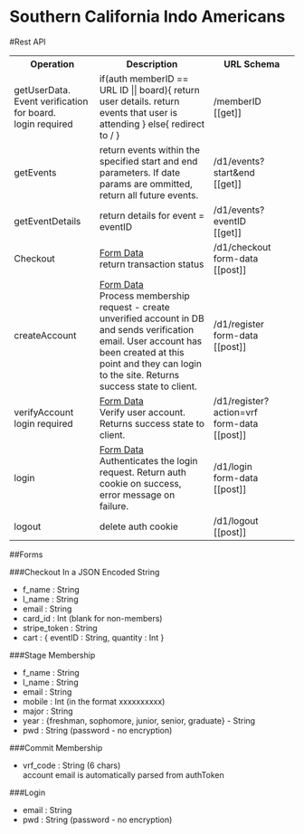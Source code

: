 Southern California Indo Americans
====

#Rest API

<table>
  <tr>
    <th width="30%">Operation</th>
    <th width="40%">Description</th>
    <th width="30%">URL Schema</th>
  </tr>
  <tr>
    <td>
      getUserData.<br/>
      Event verification for board. <br/>
      login required
    </td>
    <td>
      if(auth memberID == URL ID || board){
        return user details.
        return events that user is attending
      }
      else{
        redirect to /
      }
    </td>
    <td>
      /memberID <br/>
      [[get]]
    </td>
  </tr>
  <tr>
    <td>
      getEvents
    </td>
    <td>
      return events within the specified start and end parameters. If date params are ommitted, return all future events.
    </td>
    <td>
      /d1/events?start&end<br/>
      [[get]]
    </td>
  </tr>
  <tr>
    <td>
      getEventDetails
    </td>
    <td>
      return details for event = eventID
    </td>
    <td>
      /d1/events?eventID<br/>
      [[get]]
    </td>
  </tr>
  <tr>
    <td>
      Checkout
    </td>
    <td>
      <a href="#checkout">Form Data</a><br/>
      return transaction status
    </td>
    <td>
      /d1/checkout<br/>
      form-data [[post]]
    </td>
  </tr>
  <tr>
    <td>
      createAccount
    </td>
    <td>
      <a href="#stage-membership">Form Data</a><br/>
      Process membership request - create unverified account in DB and sends verification email.
      User account has been created at this point and they can login to the site.
      Returns success state to client.
    </td>
    <td>
      /d1/register <br/>
      form-data [[post]]
    </td>
  </tr>
  <tr>
    <td>
      verifyAccount <br/>
      login required
    </td>
    <td>
      <a href="#commit-membership">Form Data</a><br/>
      Verify user account. Returns success state to client.
    </td>
    <td>
      /d1/register?action=vrf<br/>
      form-data [[post]]
    </td>
  </tr>
  <tr>
    <td>
      login
    </td>
    <td>
      <a href="#login">Form Data</a><br/>
      Authenticates the login request.
      Return auth cookie on success, error message on failure.
    </td>
    <td>
      /d1/login <br/>
      form-data [[post]]
    </td>
  </tr>
  <tr>
    <td>
      logout
    </td>
    <td>
      delete auth cookie
    </td>
    <td>
      /d1/logout <br/>
      [[post]]
    </td>
  </tr>
</table>

##Forms

###Checkout
In a JSON Encoded String
* f_name : String
* l_name : String
* email : String
* card_id : Int (blank for non-members)
* stripe_token : String
* cart : { eventID : String, quantity : Int }


###Stage Membership
* f_name : String
* l_name : String
* email : String
* mobile : Int (in the format xxxxxxxxxx)
* major : String
* year : {freshman, sophomore, junior, senior, graduate} - String
* pwd : String (password - no encryption)


###Commit Membership
* vrf_code : String (6 chars) <br/>
account email is automatically parsed from authToken


###Login
* email : String
* pwd : String (password - no encryption)
